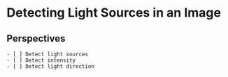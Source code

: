 # Detecting Light Sources in an Image

##

## Perspectives
    - [ ] Detect light sources
    - [ ] Detect intensity
    - [ ] Detect light direction
